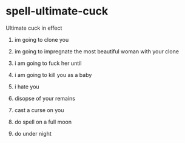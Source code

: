 # spell-ultimate-cuck
Ultimate cuck in effect

1. im going to clone you

2. im going to impregnate the most beautiful woman with your clone

3. i am going to fuck her until

4. i am going to kill you as a baby

5. i hate you

6. disopse of your remains

7. cast a curse on you

8. do spell on a full moon

9. do under night
